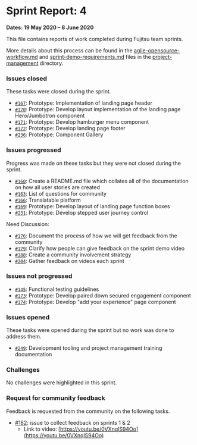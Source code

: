 # Sprint Report: 4

**Dates: 19 May 2020 – 8 June 2020**

This file contains reports of work completed during Fujitsu team sprints.

More details about this process can be found in the [agile-opensource-workflow.md](project-management/agile-opensource-workflow.md) and [sprint-demo-requirements.md](project-management/sprint-demo-requirements.md) files in the [project-management](project-management) directory.

### Issues closed

These tasks were closed during the sprint.

* [`#167`](https://github.com/alan-turing-institute/AutisticaCitizenScience/issues/167): Prototype: Implementation of landing page header
* [`#170`](https://github.com/alan-turing-institute/AutisticaCitizenScience/issues/170): Prototype: Develop layout implementation of the landing page Hero/Jumbotron component 
* [`#171`](https://github.com/alan-turing-institute/AutisticaCitizenScience/issues/171): Prototype: Develop hamburger menu component
* [`#172`](https://github.com/alan-turing-institute/AutisticaCitizenScience/issues/172): Prototype: Develop landing page footer
* [`#236`](https://github.com/alan-turing-institute/AutisticaCitizenScience/issues/236): Prototype: Component Gallery


### Issues progressed

Progress was made on these tasks but they were not closed during the sprint.

* [`#160`](https://github.com/alan-turing-institute/AutisticaCitizenScience/issues/160): Create a README.md file which collates all of the documentation on how all user stories are created
* [`#163`](https://github.com/alan-turing-institute/AutisticaCitizenScience/issues/163): List of questions for community
* [`#166`](https://github.com/alan-turing-institute/AutisticaCitizenScience/issues/166): Translatable platform
* [`#169`](https://github.com/alan-turing-institute/AutisticaCitizenScience/issues/169): Prototype: Develop layout of landing page function boxes
* [`#231`](https://github.com/alan-turing-institute/AutisticaCitizenScience/issues/231): Prototype: Develop stepped user journey control




Need Discussion:

* [`#176`](https://github.com/alan-turing-institute/AutisticaCitizenScience/issues/171): Document the process of how we will get feedback from the community
* [`#179`](https://github.com/alan-turing-institute/AutisticaCitizenScience/issues/179): Clarify how people can give feedback on the sprint demo video
* [`#188`](https://github.com/alan-turing-institute/AutisticaCitizenScience/issues/188): Create a community involvement strategy 
* [`#204`](https://github.com/alan-turing-institute/AutisticaCitizenScience/issues/204): Gather feedback on videos each sprint



### Issues not progressed


* [`#145`](https://github.com/alan-turing-institute/AutisticaCitizenScience/issues/145): Functional testing guidelines
* [`#173`](https://github.com/alan-turing-institute/AutisticaCitizenScience/issues/174): Prototype: Develop paired down secured engagement component
* [`#174`](https://github.com/alan-turing-institute/AutisticaCitizenScience/issues/174): Prototype: Develop "add your experience" page component


### Issues opened

These tasks were opened during the sprint but no work was done to address them.

* [`#249`](https://github.com/alan-turing-institute/AutisticaCitizenScience/issues/249): Development tooling and project management training documentation



 

### Challenges

No challenges were highlighted in this sprint.

### Request for community feedback

Feedback is requested from the community on the following tasks.

* [#182](https://github.com/alan-turing-institute/AutisticaCitizenScience/issues/182): issue to collect feedback on sprints 1 & 2
  * Link to video: [https://youtu.be/0VXnqlS94Oo](https://youtu.be/0VXnqlS94Oo)
